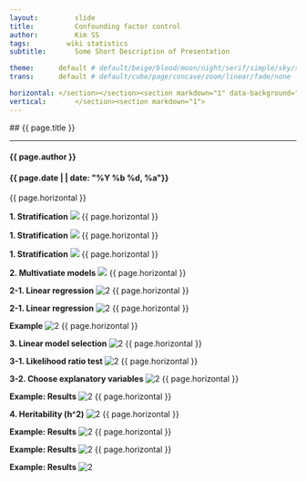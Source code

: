 ```yaml
---
layout:     	slide
title:     		Confounding factor control
author:     	Kim SS
tags:         wiki statistics
subtitle:    	Some Short Description of Presentation

theme:		default # default/beige/blood/moon/night/serif/simple/sky/solarized
trans:		default # default/cube/page/concave/zoom/linear/fade/none

horizontal:	</section></section><section markdown="1" data-background="http://projectpages.github.io/project-pages/img/slidebackground.png"><section markdown="1">
vertical:		</section><section markdown="1">
---
```


<section markdown="1" data-background="/img/slidebackground.png"><section markdown="1">
## {{ page.title }}

<hr>

#### {{ page.author }}

#### {{ page.date | | date: "%Y %b %d, %a"}}

{{ page.horizontal }}
<!-- Start Writing Below in Markdown -->

**1. Stratification**
![](/img/2017-03-25-Confounding_factor_control/슬라이드3.JPG)
{{ page.horizontal }}

**1. Stratification**
![](/img/2017-03-25-Confounding_factor_control/슬라이드3.JPG)
{{ page.horizontal }}

**1. Stratification**
![](/img/2017-03-25-Confounding_factor_control/슬라이드4.JPG)
{{ page.horizontal }}

**2. Multivatiate models**
![](/img/2017-03-25-Confounding_factor_control/슬라이드5.JPG)
{{ page.horizontal }}

**2-1. Linear regression**
![2](/img/2017-03-25-Confounding_factor_control/슬라이드6.JPG)
{{ page.horizontal }}

**2-1. Linear regression**
![2](/img/2017-03-25-Confounding_factor_control/슬라이드7.JPG)
{{ page.horizontal }}

**Example**
![2](/img/2017-03-25-Confounding_factor_control/슬라이드8.JPG)
{{ page.horizontal }}

**3. Linear model selection**
![2](/img/2017-03-25-Confounding_factor_control/슬라이드9.JPG)
{{ page.horizontal }}

**3-1. Likelihood ratio test**
![2](/img/2017-03-25-Confounding_factor_control/슬라이드10.JPG)
{{ page.horizontal }}

**3-2. Choose explanatory variables**
![2](/img/2017-03-25-Confounding_factor_control/슬라이드11.JPG)
{{ page.horizontal }}

**Example: Results**
![2](/img/2017-03-25-Confounding_factor_control/슬라이드13.JPG)
{{ page.horizontal }}

**4. Heritability (h^2)**
![2](/img/2017-03-25-Confounding_factor_control/슬라이드14.JPG)
{{ page.horizontal }}

**Example: Results**
![2](/img/2017-03-25-Confounding_factor_control/슬라이드15.JPG)
{{ page.horizontal }}

**Example: Results**
![2](/img/2017-03-25-Confounding_factor_control/슬라이드16.JPG)
{{ page.horizontal }}

**Example: Results**
![2](/img/2017-03-25-Confounding_factor_control/슬라이드17.JPG)

